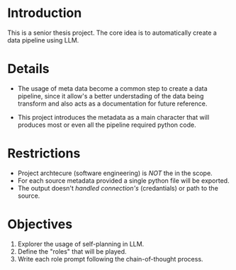 # Introduction
This is a senior thesis project. The core idea is to automatically create a data pipeline using LLM.

# Details

- The usage of meta data become a common step to create a data pipeline, since it allow's a better 
understading of the data being transform and also acts as a documentation for future reference.

- This project introduces the metadata as a main character that will produces most or even all the 
pipeline required python code.

# Restrictions 

- Project archtecure (software engineering) is *NOT* the in the scope.
- For each source metadata provided a single python file will be exported.
- The output doesn't *handled connection's* (credantials) or path to the source.


# Objectives
1. Explorer the usage of self-planning in LLM.
2. Define the "roles" that will be played.
3. Write each role prompt following the chain-of-thought process.


